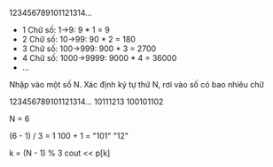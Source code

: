 123456789101121314...
- 1 Chữ số: 1->9: 9 * 1 = 9
- 2 Chữ số: 10->99: 90 * 2 = 180
- 3 Chữ số: 100->999: 900 * 3 = 2700
- 4 Chữ số: 1000->9999: 9000 * 4 = 36000
- ...

Nhập vào một số N.
Xác định ký tự thứ N, rơi vào số có bao nhiêu chữ 

123456789101121314...
10111213 
100101102

N = 6

(6 - 1) / 3 = 1
100 + 1 = "101"
"12"

k = (N - 1) % 3
cout << p[k]